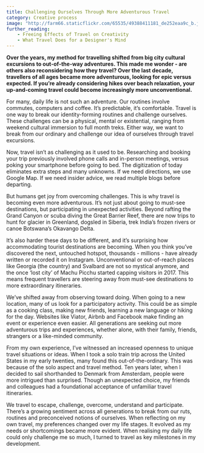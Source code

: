 ```yaml
---
title: Challenging Ourselves Through More Adventurous Travel
category: Creative process
image: "http://farm66.staticflickr.com/65535/49388411181_de252eaa9c_b.jpg"
further_reading:
    - Freeing Effects of Travel on Creativity
    - What Travel Does for a Designer's Mind
---
```


**Over the years, my method for travelling shifted from big city cultural excursions to out-of-the-way adventures. This made me wonder - are others also reconsidering how they travel? Over the last decade, travellers of all ages became more adventurous, looking for epic versus expected. If you’re already considering hikes over beach relaxation, your up-and-coming travel could become increasingly more unconventional.**

For many, daily life is not such an adventure. Our routines involve commutes, computers and coffee. It’s predictable, it’s comfortable. Travel is one way to break our identity-forming routines and challenge ourselves. These challenges can be a physical, mental or existential, ranging from weekend cultural immersion to full month treks. Either way, we want to break from our ordinary and challenge our idea of ourselves through travel excursions. 

Now, travel isn’t as challenging as it used to be. Researching and booking your trip previously involved phone calls and in-person meetings, versus poking your smartphone before going to bed. The digitization of today eliminates extra steps and many unknowns. If we need directions, we use Google Map. If we need insider advice, we read multiple blogs before departing. 

But humans get joy from overcoming challenges. This is why travel is becoming even more adventurous. It’s not just about going to must-see destinations, but participating in unexpected activities. Beyond rafting the Grand Canyon or scuba diving the Great Barrier Reef, there are now trips to hunt for glacier in Greenland, dogsled in Siberia, trek India’s frozen rivers or canoe Botswana’s Okavango Delta.

It’s also harder these days to be different, and it’s surprising how accommodating tourist destinations are becoming. When you think you’ve discovered the next, untouched hotspot, thousands - millions - have already written or recorded it on Instagram. Unconventional or out-of-reach places like Georgia (the country) and Svalbard are not so mystical anymore, and the once ‘lost city’ of Machu Picchu started capping visitors in 2017. This means frequent travellers are steering away from must-see destinations to more extraordinary itineraries. 

We’ve shifted away from observing toward doing. When going to a new location, many of us look for a participatory activity. This could be as simple as a cooking class, making new friends, learning a new language or hiking for the day. Websites like Viator, Airbnb and Facebook make finding an event or experience even easier. All generations are seeking out more adventurous trips and experiences, whether alone, with their family, friends, strangers or a like-minded community. 

From my own experience, I’ve witnessed an increased openness to unique travel situations or ideas. When I took a solo train trip across the United States in my early twenties, many found this out-of-the-ordinary. This was because of the solo aspect and travel method. Ten years later, when I decided to sail shorthanded to Denmark from Amsterdam, people were more intrigued than surprised. Though an unexpected choice, my friends and colleagues had a foundational acceptance of unfamiliar travel itineraries.

We travel to escape, challenge, overcome, understand and participate. There’s a growing sentiment across all generations to break from our ruts, routines and preconceived notions of ourselves. When reflecting on my own travel, my preferences changed over my life stages. It evolved as my needs or shortcomings became more evident. When realising my daily life could only challenge me so much, I turned to travel as key milestones in my development.